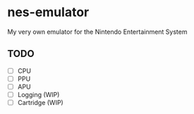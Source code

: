 # nes-emulator
My very own emulator for the Nintendo Entertainment System

## TODO
- [ ] CPU
- [ ] PPU
- [ ] APU
- [ ] Logging (WIP)
- [ ] Cartridge (WIP)